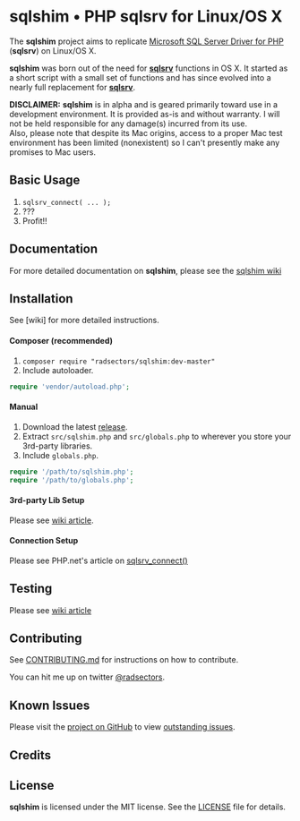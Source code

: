 # **sqlshim** &bull; PHP sqlsrv for Linux/OS X

The **sqlshim** project aims to replicate [Microsoft SQL Server Driver for PHP][sqlsrv] (**sqlsrv**) on Linux/OS X.

**sqlshim** was born out of the need for **[sqlsrv]** functions in OS X. It started as a short script with a small set of functions and has since evolved into a nearly full replacement for **[sqlsrv]**.

**DISCLAIMER:** **sqlshim** is in alpha and is geared primarily toward use in a development environment. It is provided as-is and without warranty. I will not be held responsible for any damage(s) incurred from its use.<br>
Also, please note that despite its Mac origins, access to a proper Mac test environment has been limited (nonexistent) so I can't presently make any promises to Mac users.


## Basic Usage
1. `sqlsrv_connect( ... );`
2. ???
3. Profit!!


## Documentation
For more detailed documentation on **sqlshim**, please see the [sqlshim wiki](https://github.com/radsectors/sqlshim/wiki)


## Installation
See [wiki] for more detailed instructions.

#### Composer (recommended)
1. `composer require "radsectors/sqlshim:dev-master"`
2. Include autoloader.
```php
require 'vendor/autoload.php';
```

#### Manual
1. Download the latest [release](https://github.com/radsectors/sqlshim/releases).
2. Extract `src/sqlshim.php` and `src/globals.php` to wherever you store your 3rd-party libraries.
3. Include `globals.php`.
```php
require '/path/to/sqlshim.php';
require '/path/to/globals.php';
```

#### 3rd-party Lib Setup
Please see [wiki article](https://github.com/radsectors/sqlshim/wiki/3rd‑party-Lib-Setup).

#### Connection Setup
Please see PHP.net's article on [sqlsrv_connect()](http://php.net/manual/en/function.sqlsrv-connect.php)

## Testing
Please see [wiki article](https://github.com/radsectors/sqlshim/wiki/Unit-Testing)


## Contributing
See [CONTRIBUTING.md](https://github.com/radsectors/sqlshim/blob/master/CONTRIBUTING.md) for instructions on how to contribute.

You can hit me up on twitter [@radsectors](https://twitter.com/radsectors).

## Known Issues
Please visit the [project on GitHub](https://github.com/radsectors/sqlshim) to view [outstanding issues](https://github.com/radsectors/sqlshim/issues).

## Credits

## License
**sqlshim** is licensed under the MIT license. See the [LICENSE](https://github.com/radsectors/sqlshim/blob/master/LICENSE) file for details.

[sqlshim]: https://github.com/radsectors/sqlshim
[sqlsrv]: https://github.com/Azure/msphpsql "Microsoft SQL Server Driver for PHP"
